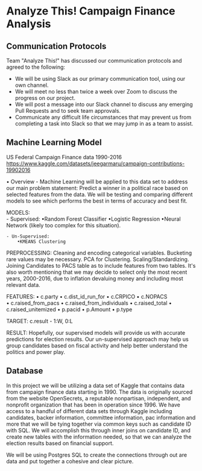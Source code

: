 # Analyze This! Campaign Finance Analysis

## Communication Protocols
Team "Analyze This!" has discussed our communication protocols and agreed to the following:
* We will be using Slack as our primary communication tool, using our own channel.
* We will meet no less than twice a week over Zoom to discuss the progress on our project.
* We will post a message into our Slack channel to discuss any emerging Pull Requests and to seek team approvals.
* Communicate any difficult life circumstances that may prevent us from completing a task into Slack so that we may jump in as a team to assist. 


## Machine Learning Model

US Federal Campaign Finance data 1990-2016
https://www.kaggle.com/datasets/jeegarmaru/campaign-contributions-19902016

• Overview - Machine Learning will be applied to this data set to address our main problem statement:  Predict a winner in a political race based on selected features from the data. We will be testing and comparing different models to see which performs the best in terms of accuracy and best fit.

MODELS:</br>
	- Supervised:
		•Random Forest Classifier
		•Logistic Regression
		•Neural Network (likely too complex for this situation).

	- Un-Supervised:
		•KMEANS Clustering

PREPROCESSING:
	Cleaning and encoding categorical variables.  Bucketing rare values may be necessary.  PCA for Clustering.  Scaling/Standardizing. Joining Candidates to PACS table as to include features from two tables.  It's also worth mentioning that we may decide to select only the most recent years, 2000-2016, due to inflation devaluing money and including most relevant data.

FEATURES:
	• c.party 
	• c.dist_id_run_for
	• c.CRPICO
	• c.NOPACS	
	• c.raised_from_pacs
	• c.raised_from_individuals
	• c.raised_total
	• c.raised_unitemized
	• p.pacid
	• p.Amount
	• p.type

TARGET:
	c.result - 1:W, 0:L

RESULT:
	Hopefully, our supervised models will provide us with accurate predictions for election results.  Our un-supervised approach may help us group candidates based on fiscal activity and help better understand the politics and power play.


## Database

In this project we will be utilizing a data set of Kaggle that contains data from campaign finance data starting in 1990. The data is originally sourced from the website OpenSecrets, a reputable nonpartisan, independent, and nonprofit organization that has been in operation since 1996. We have access to a handful of different data sets through Kaggle including candidates, backer information, committee information, pac information and more that we will be tying together via common keys such as candidate ID with SQL. We will accomplish this through inner joins on candidate ID, and create new tables with the information needed, so that we can analyze the election results based on financial support.


We will be using Postgres SQL to create the connections through out are data and put together a cohesive and clear picture.